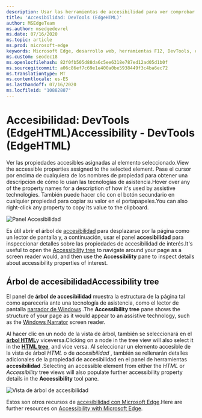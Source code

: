 ```yaml
---
description: Usar las herramientas de accesibilidad para ver comprobar y probar la accesibilidad de la página
title: 'Accesibilidad: DevTools (EdgeHTML)'
author: MSEdgeTeam
ms.author: msedgedevrel
ms.date: 07/16/2020
ms.topic: article
ms.prod: microsoft-edge
keywords: Microsoft Edge, desarrollo web, herramientas F12, DevTools, elementos, accesibilidad
ms.custom: seodec18
ms.openlocfilehash: 82f0fb505d88da6c5ee6318e787ed12ad05d1b0f
ms.sourcegitcommit: a06c86ef7c69e1e400a0be5938449f3c4ba6ec72
ms.translationtype: MT
ms.contentlocale: es-ES
ms.lasthandoff: 07/16/2020
ms.locfileid: "10882887"
---
```

# <span data-ttu-id="1aa91-104">Accesibilidad: DevTools (EdgeHTML)</span><span class="sxs-lookup"><span data-stu-id="1aa91-104">Accessibility - DevTools (EdgeHTML)</span></span>  

<span data-ttu-id="1aa91-105">Ver las propiedades accesibles asignadas al elemento seleccionado.</span><span class="sxs-lookup"><span data-stu-id="1aa91-105">View the accessible properties assigned to the selected element.</span></span> <span data-ttu-id="1aa91-106">Pase el cursor por encima de cualquiera de los nombres de propiedad para obtener una descripción de cómo lo usan las tecnologías de asistencia.</span><span class="sxs-lookup"><span data-stu-id="1aa91-106">Hover over any of the property names for a description of how it's used by assistive technologies.</span></span> <span data-ttu-id="1aa91-107">También puede hacer clic con el botón secundario en cualquier propiedad para copiar su valor en el portapapeles.</span><span class="sxs-lookup"><span data-stu-id="1aa91-107">You can also right-click any property to copy its value to the clipboard.</span></span>

![Panel Accesibilidad](../media/elements_accessibility.png)

<span data-ttu-id="1aa91-109">Es útil abrir el árbol de [accesibilidad](#accessibility-tree) para desplazarse por la página como un lector de pantalla y, a continuación, usar el panel **accesibilidad** para inspeccionar detalles sobre las propiedades de accesibilidad de interés.</span><span class="sxs-lookup"><span data-stu-id="1aa91-109">It's useful to open the [Accessibility tree](#accessibility-tree) to navigate around your page as a screen reader would, and then use the **Accessibility** pane to inspect details about accessibility properties of interest.</span></span>

## <span data-ttu-id="1aa91-110">Árbol de accesibilidad</span><span class="sxs-lookup"><span data-stu-id="1aa91-110">Accessibility tree</span></span>  

<span data-ttu-id="1aa91-111">El panel de **árbol de accesibilidad** muestra la estructura de la página tal como aparecería ante una tecnología de asistencia, como el lector de pantalla [narrador de Windows](https://support.microsoft.com/help/22798/windows-10-narrator-get-started) .</span><span class="sxs-lookup"><span data-stu-id="1aa91-111">The **Accessibility tree** pane shows the structure of your page as it would appear to an assistive technology, such as the [Windows Narrator](https://support.microsoft.com/help/22798/windows-10-narrator-get-started) screen reader.</span></span>

<span data-ttu-id="1aa91-112">Al hacer clic en un nodo de la vista de árbol, también se seleccionará en el [**árbol HTML**](../elements.md#html-tree-view)y viceversa.</span><span class="sxs-lookup"><span data-stu-id="1aa91-112">Clicking on a node in the tree view will also select it in the [**HTML tree**](../elements.md#html-tree-view), and vice versa.</span></span> <span data-ttu-id="1aa91-113">Al seleccionar un elemento accesible de la vista de árbol *HTML* o de *accesibilidad* , también se rellenarán detalles adicionales de la propiedad de accesibilidad en el panel de herramientas **accesibilidad** .</span><span class="sxs-lookup"><span data-stu-id="1aa91-113">Selecting an accessible element from either the *HTML* or *Accessibility* tree views will also populate further accessibility property details in the **Accessibility** tool pane.</span></span> 

![Vista de árbol de accesibilidad](../media/elements_accessibility_tree.png)

<span data-ttu-id="1aa91-115">Estos son otros recursos de [accesibilidad con Microsoft Edge](../../accessibility.md).</span><span class="sxs-lookup"><span data-stu-id="1aa91-115">Here are further resources on [Accessibility with Microsoft Edge](../../accessibility.md).</span></span>
